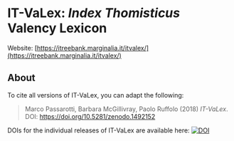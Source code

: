 # IT-VaLex: *Index Thomisticus* Valency Lexicon

Website: [https://itreebank.marginalia.it/itvalex/](https://itreebank.marginalia.it/itvalex/)

<!--Support (MySQL) database for *Index Thomisticus* Valency Lexicon.-->

## About

To cite all versions of IT-VaLex, you can adapt the following:

>Marco Passarotti, Barbara McGillivray, Paolo Ruffolo (2018) *IT-VaLex*. DOI: https://doi.org/10.5281/zenodo.1492152

DOIs for the individual releases of IT-VaLex are available here: [![DOI](https://zenodo.org/badge/DOI/10.5281/zenodo.1492152.svg)](https://doi.org/10.5281/zenodo.1492152)




